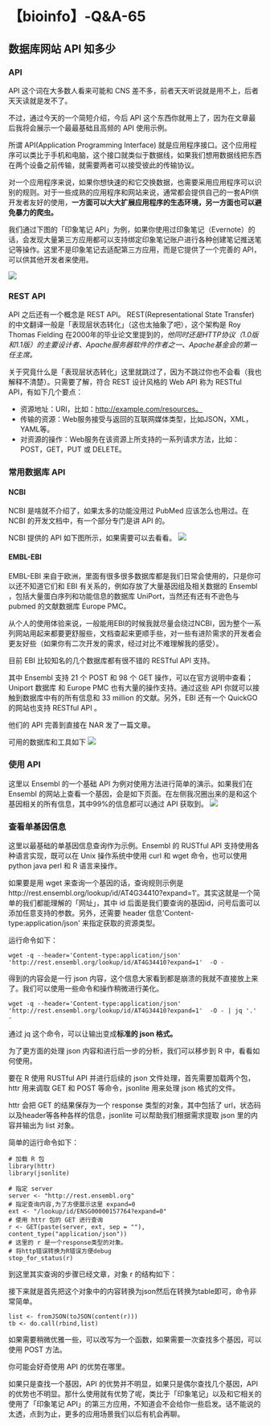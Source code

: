 # 【bioinfo】-Q&A-65

## 数据库网站 API 知多少
### API
API 这个词在大多数人看来可能和 CNS 差不多，前者天天听说就是用不上，后者天天读就是发不了。

不过，通过今天的一个简短介绍，今后 API 这个东西你就用上了，因为在文章最后我将会展示一个最最基础且高频的 API 使用示例。

所谓 API(Application Programming Interface) 就是应用程序接口。这个应用程序可以类比于手机和电脑，这个接口就类似于数据线，如果我们想用数据线把东西在两个设备之前传输，就需要两者可以接受彼此的传输协议。

对一个应用程序来说，如果你想快速的和它交换数据，也需要采用应用程序可以识别的规则。对于一些成熟的应用程序和网站来说，通常都会提供自己的一套API供开发者友好的使用，**一方面可以大大扩展应用程序的生态环境，另一方面也可以避免暴力的爬虫。**

我们通过下图的「印象笔记 API」为例，如果你使用过印象笔记（Evernote）的话，会发现大量第三方应用都可以支持绑定印象笔记账户进行各种创建笔记推送笔记等操作。这里不是印象笔记去适配第三方应用，而是它提供了一个完善的 API，可以供其他开发者来使用。

![](1.png)
### REST API
API 之后还有一个概念是 REST API。 REST(Representational State Transfer) 的中文翻译一般是「表现层状态转化」（这也太抽象了吧），这个架构是 Roy Thomas Fielding 在2000年的毕业论文里提到的，*他同时还是HTTP协议（1.0版和1.1版）的主要设计者、Apache服务器软件的作者之一、Apache基金会的第一任主席。*

关于究竟什么是「表现层状态转化」这里就跳过了，因为不跳过你也不会看（我也解释不清楚）。只需要了解，符合 REST 设计风格的 Web API 称为 RESTful API，有如下几个要点：

- 资源地址：URI，比如：http://example.com/resources。
- 传输的资源：Web服务接受与返回的互联网媒体类型，比如JSON，XML，YAML等。
- 对资源的操作：Web服务在该资源上所支持的一系列请求方法，比如：POST，GET，PUT 或 DELETE。

### 常用数据库 API
#### NCBI
NCBI 是啥就不介绍了，如果太多的功能没用过 PubMed 应该怎么也用过。在 NCBI 的开发文档中，有一个部分专门是讲 API 的。

NCBI 提供的 API 如下图所示，如果需要可以去看看。
![](2.png)

#### EMBL-EBI
EMBL-EBI 来自于欧洲，里面有很多很多数据库都是我们日常会使用的，只是你可以还不知道它们和 EBI 有关系的，例如存放了大量基因组及相关数据的 Ensembl ，包括大量蛋白序列和功能信息的数据库 UniPort，当然还有还有不逊色与 pubmed 的文献数据库 Europe PMC。

从个人的使用体验来说，一般能用EBI的时候我就尽量会绕过NCBI，因为整个一系列网站用起来都要更舒服些，文档查起来更顺手些，对一些有进阶需求的开发者会更友好些（如果你有二次开发的需求，经过对比不难理解我的感受）。

目前 EBI 比较知名的几个数据库都有很不错的 RESTful API 支持。

其中 Ensembl 支持 21 个 POST 和 98 个 GET 操作，可以在官方说明中查看；Uniport 数据库 和 Europe PMC 也有大量的操作支持。通过这些 API 你就可以接触到数据库中有的所有信息和 33 million 的文献。另外，EBI 还有一个 QuickGO 的网站也支持 RESTful API 。

他们的 API 完善到直接在 NAR 发了一篇文章。


可用的数据库和工具如下
![](3.png)

### 使用 API
这里以 Ensembl 的一个基础 API 为例对使用方法进行简单的演示。如果我们在 Ensembl 的网站上查看一个基因，会是如下页面。在左侧我况圈出来的是和这个基因相关的所有信息，其中99%的信息都可以通过 API 获取到。
![](4.png)

### 查看单基因信息
这里以最基础的单基因信息查询作为示例。Ensembl 的 RUSTful API 支持使用各种语言实现，既可以在 Unix 操作系统中使用 curl 和 wget 命令，也可以使用 python java perl 和 R 语言来操作。

如果要是用 wget 来查询一个基因的话，查询规则示例是http://rest.ensembl.org/lookup/id/AT4G34410?expand=1'。其实这就是一个简单的我们都能理解的「网址」，其中 id 后面是我们要查询的基因id，问号后面可以添加任意支持的参数。另外，还需要 header 信息'Content-type:application/json' 来指定获取的资源类型。

运行命令如下：
```
wget -q --header='Content-type:application/json' 'http://rest.ensembl.org/lookup/id/AT4G34410?expand=1'  -O -
```
得到的内容会是一行 json 内容，这个信息大家看到都是崩溃的我就不直接放上来了。我们可以使用一些命令和操作稍微进行美化。
```
wget -q --header='Content-type:application/json' 'http://rest.ensembl.org/lookup/id/AT4G34410?expand=1'  -O - | jq '.' -
```
通过 jq 这个命令，可以让输出变成**标准的 json 格式。**


为了更方面的处理 json 内容和进行后一步的分析，我们可以移步到 R 中，看看如何使用。

要在 R 使用 RUSTful API 并进行后续的 json 文件处理，首先需要加载两个包，httr 用来调取 GET 和 POST 等命令，jsonlite 用来处理 json 格式的文件。

httr 会把 GET 的结果保存为一个 response 类型的对象，其中包括了 url，状态码以及header等各种各样的信息，jsonlite 可以帮助我们根据需求提取 json 里的内容并输出为 list 对象。

简单的运行命令如下：
```
# 加载 R 包
library(httr)
library(jsonlite)

# 指定 server
server <- "http://rest.ensembl.org"
# 指定查询内容,为了方便展示这里 expand=0
ext <- "/lookup/id/ENSG00000157764?expand=0"
# 使用 httr 包的 GET 进行查询
r <- GET(paste(server, ext, sep = ""), content_type("application/json"))
# 这里的 r 是一个response类型的对象。
# 将http错误转换为R错误方便debug
stop_for_status(r)
```
到这里其实查询的步骤已经文章，对象 r 的结构如下：


接下来就是首先把这个对象中的内容转换为json然后在转换为table即可，命令非常简单。
```
list <- fromJSON(toJSON(content(r)))
tb <- do.call(rbind,list)
```


如果需要稍微优雅一些，可以改写为一个函数，如果需要一次查找多个基因，可以使用 POST 方法。

你可能会好奇使用 API 的优势在哪里。

如果只是查找一个基因，API 的优势并不明显，如果只是偶尔查找几个基因，API 的优势也不明显。那什么使用就有优势了呢，类比于「印象笔记」以及和它相关的使用了「印象笔记 API」的第三方应用，不知道会不会给你一些启发。话不能说的太透，点到为止，更多的应用场景我们以后有机会再聊。

